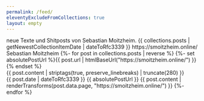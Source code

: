 ```yaml
---
permalink: /feed/
eleventyExcludeFromCollections: true
layout: empty
---
```

<?xml version="1.0" encoding="utf-8"?>
<?xml-stylesheet href="https://smoitzheim.online/feed/pretty-atom-feed.xsl" type="text/xsl"?>
<feed xmlns="http://www.w3.org/2005/Atom" xml:lang="de">
  <title>Sebastian Moitzheim's Weblog</title>
  <subtitle>neue Texte und Shitposts von Sebastian Moitzheim.</subtitle>
  <link href="https://smoitzheim.online/feed.xml" rel="self" />
  <link href="https://smoitzheim.online/" />
  <updated>{{ collections.posts | getNewestCollectionItemDate | dateToRfc3339 }}</updated>
  <id>https://smoitzheim.online/</id>
  <author>
    <name>Sebastian Moitzheim</name>
  </author>
  {%- for post in collections.posts | reverse %}
  {%- set absolutePostUrl %}{{ post.url | htmlBaseUrl("https://smoitzheim.online/") }}{% endset %}
  <entry>
    <title>{{ post.data.title }}</title>
    <link href="{{ absolutePostUrl }}" />
    <summary>{{ post.content | striptags(true, preserve_linebreaks) | truncate(280) }}</summary>
    <updated>{{ post.date | dateToRfc3339 }}</updated>
    <id>{{ absolutePostUrl }}</id>
    <content type="html">{{ post.content | renderTransforms(post.data.page, "https://smoitzheim.online/") }}</content>
  </entry>
  {%- endfor %}
</feed>